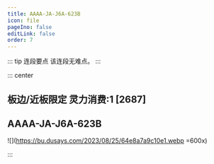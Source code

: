 ```yaml
---
title: AAAA-JA-J6A-623B
icon: file
pageIno: false
editLink: false
order: 7
---
```


::: tip 连段要点
该连段无难点。
:::

::: center
## **板边/近板限定 灵力消费:1 [2687]**
## **AAAA-JA-J6A-623B**

![](https://bu.dusays.com/2023/08/25/64e8a7a9c10e1.webp =600x)

:::
